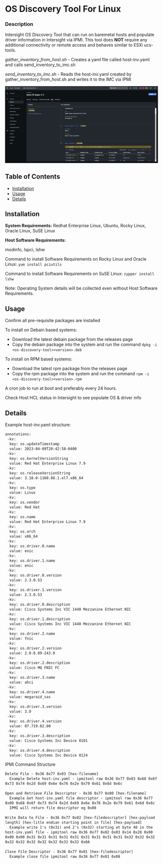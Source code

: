 # OS Discovery Tool For Linux

### Description

Intersight OS Discovery Tool that can run on baremetal hosts and populate driver information in Intersight via IPMI.  This tool does **NOT** require any additional connectivity or remote access and behaves similar to ESXi ucs-tools.

_gather_inventory_from_host.sh_ - Creates a yaml file called host-inv.yaml and calls send_inventory_to_imc.sh

_send_inventory_to_imc.sh_  - Reads the host-inv.yaml created by gather_inventory_from_host.sh and writes it to the IMC via IPMI

![Example Image](Readme-example.png)

## Table of Contents

- [Installation](#installation)
- [Usage](#usage)
- [Details](#details)

## Installation
**System Requirements:**
Redhat Enterprise Linux, Ubuntu, Rocky Linux, Oracle Linux, SuSE Linux

**Host Software Requirements:**

modinfo, lspci, lshw

Command to install Software Requirements on Rocky Linux and Oracle Linux: `yum install pciutils`

Command to install Software Requirements on SuSE Linux: `zypper install lshw`

Note: Operating System details will be collected even without Host Software Requirements.


## Usage

Confirm all pre-requisite packages are installed

To install on Debain based systems:
- Download the latest debain package from the releases page
- Copy the debain package into the system and run the command ```dpkg -i <os-discovery-tool><version>.deb```

To install on RPM based systems:
- Download the latest rpm package from the releases page
- Copy the rpm package into the system and run the command ```rpm -i <os-discovery-tool><version>.rpm```

A cron job to run at boot and preferably every 24 hours.

Check Host HCL status in Intersight to see populate OS & driver info

## Details

Example host-inv.yaml structure:
```
annotations:
 -kv:
  key: os.updateTimestamp
  value: 2023-04-09T20:42:58-0400
 -kv:
  key: os.kernelVersionString
  value: Red Hat Enterprise Linux 7.9
 -kv:
  key: os.releaseVersionString
  value: 3.10.0-1160.88.1.el7.x86_64
 -kv:
  key: os.type
  value: Linux
 -kv:
  key: os.vendor
  value: Red Hat
 -kv:
  key: os.name
  value: Red Hat Enterprise Linux 7.9
 -kv:
  key: os.arch
  value: x86_64
 -kv:
  key: os.driver.0.name
  value: enic
 -kv:
  key: os.driver.1.name
  value: enic
 -kv:
  key: os.driver.0.version
  value: 2.3.0.53
 -kv:
  key: os.driver.1.version
  value: 2.3.0.53
 -kv:
  key: os.driver.0.description
  value: Cisco Systems Inc VIC 1440 Mezzanine Ethernet NIC
 -kv:
  key: os.driver.1.description
  value: Cisco Systems Inc VIC 1440 Mezzanine Ethernet NIC
 -kv:
  key: os.driver.2.name
  value: fnic
 -kv:
  key: os.driver.2.version
  value: 2.0.0.89-243.0
 -kv:
  key: os.driver.2.description
  value: Cisco MQ FNIC FC
 -kv:
  key: os.driver.3.name
  value: ahci
 -kv:
  key: os.driver.4.name
  value: megaraid_sas
 -kv:
  key: os.driver.3.version
  value: 3.0
 -kv:
  key: os.driver.4.version
  value: 07.719.02.00
 -kv:
  key: os.driver.3.description
  value: Cisco Systems Inc Device 0101
 -kv:
  key: os.driver.4.description
  value: Cisco Systems Inc Device 0124
```

IPMI Command Structure
```
Delete File - 0x36 0x77 0x03 [hex-filename]
  Example Delete host-inv.yaml - ipmitool raw 0x36 0x77 0x03 0x68 0x6f 0x73 0x74 0x2d 0x69 0x6e 0x76 0x2e 0x79 0x61 0x6d 0x6c

Open and Retrieve File Descriptor - 0x36 0x77 0x00 [hex-filename]
  Example Get host-inv.yaml file descriptor - ipmitool raw 0x36 0x77 0x00 0x68 0x6f 0x73 0x74 0x2d 0x69 0x6e 0x76 0x2e 0x79 0x61 0x6d 0x6c
  IPMI will return file descriptor eg 0x08
 
Write Data to File - 0x36 0x77 0x02 [hex-filedescriptor] [hex-payload length] [hex-litle endian starting point in file] [hex-payload]
  Example write 1's (0x31) and 2's (0x32) starting at byte 40 in the host-inv.yaml file - ipmitool raw 0x36 0x77 0x02 0x03 0x14 0x28 0x00 0x00 0x00 0x31 0x31 0x31 0x31 0x31 0x31 0x31 0x31 0x31 0x32 0x32 0x32 0x32 0x32 0x32 0x32 0x32 0x32 0x32 0x0A
  
Close File Descriptor - 0x36 0x77 0x01 [hex-filedescriptor]
  Example close file ipmitool raw 0x36 0x77 0x01 0x08
```
